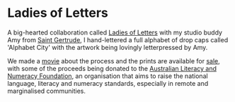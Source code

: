 # Ladies of Letters

A big-hearted collaboration called [Ladies of Letters](http://www.ladiesofletters.com.au/) with my studio buddy Amy from [Saint Gertrude](http://saintgertrude.com.au/), I  hand-lettered a full alphabet of drop caps called 'Alphabet City' with the artwork being lovingly letterpressed by Amy. 

We made a [movie](http://www.ladiesofletters.com.au/movie) about the process and the prints are available for [sale](http://www.ladiesofletters.com.au/shop), with some of the proceeds being donated to the [Australian Literacy and Numeracy Foundation](https://www.alnf.org/), an organisation that aims to raise the national language, literacy and numeracy standards, especially in remote and marginalised communities. 

